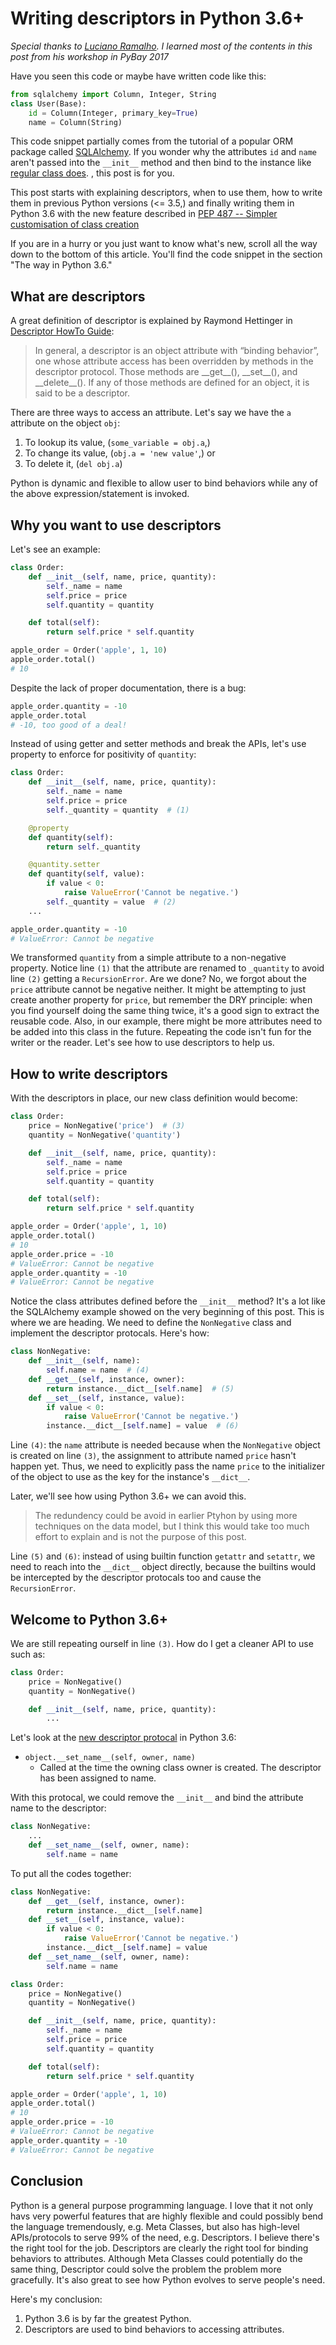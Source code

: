 # Writing descriptors in Python 3.6+

_Special thanks to [Luciano Ramalho](https://twitter.com/ramalhoorg).
I learned most of the contents in this post from his workshop in PyBay 2017_

Have you seen this code or maybe have written code like this:

```python
from sqlalchemy import Column, Integer, String
class User(Base):
    id = Column(Integer, primary_key=True)
    name = Column(String)
```

This code snippet partially comes from the tutorial of a popular ORM
package called [SQLAlchemy](http://docs.sqlalchemy.org/en/latest/orm/tutorial.html#declare-a-mapping).
If you wonder why the attributes `id` and `name` aren't passed
into the `__init__` method and then bind to the instance like
[regular class does](https://docs.python.org/3/tutorial/classes.html#class-objects).
, this post is for you.

This post starts with explaining descriptors, when to use them, how to write
them in previous Python versions (<= 3.5,) and finally writing
them in Python 3.6 with the new feature described in [PEP 487 --
Simpler customisation of class creation](https://www.python.org/dev/peps/pep-0487/)

If you are in a hurry or you just want to know what's new, scroll
all the way down to the bottom of this article. You'll find the code
snippet in the section "The way in Python 3.6."

## What are descriptors

A great definition of descriptor is explained by Raymond Hettinger in
[Descriptor HowTo Guide](https://docs.python.org/3.6/howto/descriptor.html#definition-and-introduction):

> In general, a descriptor is an object attribute with “binding behavior”,
one whose attribute access has been overridden by methods in the descriptor
protocol. Those methods are \_\_get\_\_(), \_\_set\_\_(), and
\_\_delete\_\_(). If any of those methods are defined for an object,
it is said to be a descriptor.

There are three ways to access an attribute. Let's say we have the `a`
attribute on the object `obj`:

1. To lookup its value, (`some_variable = obj.a`,)
1. To change its value, (`obj.a = 'new value'`,) or
1. To delete it, (`del obj.a`)

Python is dynamic and flexible to allow user to bind behaviors while any
of the above expression/statement is invoked.

## Why you want to use descriptors

Let's see an example:

```python
class Order:
    def __init__(self, name, price, quantity):
        self._name = name
        self.price = price
        self.quantity = quantity

    def total(self):
        return self.price * self.quantity

apple_order = Order('apple', 1, 10)
apple_order.total()
# 10
```

Despite the lack of proper documentation, there is a bug:

```python
apple_order.quantity = -10
apple_order.total
# -10, too good of a deal!
```

Instead of using getter and setter methods and break the APIs,
let's use property to enforce for positivity of `quantity`:

```python
class Order:
    def __init__(self, name, price, quantity):
        self._name = name
        self.price = price
        self._quantity = quantity  # (1)

    @property
    def quantity(self):
        return self._quantity

    @quantity.setter
    def quantity(self, value):
        if value < 0:
            raise ValueError('Cannot be negative.')
        self._quantity = value  # (2)
    ...

apple_order.quantity = -10
# ValueError: Cannot be negative
```

We transformed `quantity` from a simple attribute to a non-negative
property. Notice line `(1)` that the attribute are renamed to `_quantity`
to avoid line `(2)` getting a `RecursionError`. Are we done? No, we
forgot about the `price` attribute cannot be negative neither. It might
be attempting to just create another property for `price`, but remember
the DRY principle: when you find yourself doing the same thing twice,
it's a good sign to extract the reusable code. Also, in our example,
there might be more attributes need to be added into this class in the
future. Repeating the code isn't fun for the writer or the reader. Let's
see how to use descriptors to help us.

## How to write descriptors

With the descriptors in place, our new class definition would become:

```python
class Order:
    price = NonNegative('price')  # (3)
    quantity = NonNegative('quantity')

    def __init__(self, name, price, quantity):
        self._name = name
        self.price = price
        self.quantity = quantity

    def total(self):
        return self.price * self.quantity

apple_order = Order('apple', 1, 10)
apple_order.total()
# 10
apple_order.price = -10
# ValueError: Cannot be negative
apple_order.quantity = -10
# ValueError: Cannot be negative
```

Notice the class attributes defined before the `__init__` method? It's
a lot like the SQLAlchemy example showed on the very beginning of this
post. This is where we are heading. We need to define the `NonNegative`
class and implement the descriptor protocals. Here's how:

```python
class NonNegative:
    def __init__(self, name):
        self.name = name  # (4)
    def __get__(self, instance, owner):
        return instance.__dict__[self.name]  # (5)
    def __set__(self, instance, value):
        if value < 0:
            raise ValueError('Cannot be negative.')
        instance.__dict__[self.name] = value  # (6)
```

Line `(4)`: the `name` attribute is needed because when the `NonNegative`
object is created on line `(3)`, the assignment to attribute named `price`
hasn't happen yet. Thus, we need to explicitly pass the name `price` to the
initializer of the object to use as the key for the instance's `__dict__`.

Later, we'll see how using Python 3.6+ we can avoid this.

> The redundency could be avoid in earlier Ptyhon by using more techniques
on the data model, but I think this would take too much effort to explain
and is not the purpose of this post.

Line `(5)` and `(6)`: instead of using builtin function `getattr` and
`setattr`, we need to reach into the `__dict__` object directly, because
the builtins would be intercepted by the descriptor protocals too and
cause the `RecursionError`.

## Welcome to Python 3.6+

We are still repeating ourself in line `(3)`. How do I get a cleaner API
to use such as:

```python
class Order:
    price = NonNegative()
    quantity = NonNegative()

    def __init__(self, name, price, quantity):
        ...
```

Let's look at the [new descriptor protocal](https://docs.python.org/3/reference/datamodel.html#object.__set_name__)
in Python 3.6:

* `object.__set_name__(self, owner, name)`
  * Called at the time the owning class owner is created. The descriptor
  has been assigned to name.

With this protocal, we could remove the `__init__` and bind the attribute
name to the descriptor:

```python
class NonNegative:
    ...
    def __set_name__(self, owner, name):
        self.name = name
```

To put all the codes together:

```python
class NonNegative:
    def __get__(self, instance, owner):
        return instance.__dict__[self.name]
    def __set__(self, instance, value):
        if value < 0:
            raise ValueError('Cannot be negative.')
        instance.__dict__[self.name] = value
    def __set_name__(self, owner, name):
        self.name = name

class Order:
    price = NonNegative()
    quantity = NonNegative()

    def __init__(self, name, price, quantity):
        self._name = name
        self.price = price
        self.quantity = quantity

    def total(self):
        return self.price * self.quantity

apple_order = Order('apple', 1, 10)
apple_order.total()
# 10
apple_order.price = -10
# ValueError: Cannot be negative
apple_order.quantity = -10
# ValueError: Cannot be negative
```

## Conclusion

Python is a general purpose programming language. I love that it
not only havs very powerful features that are highly flexible and could possibly
bend the language tremendously, e.g. Meta Classes, but also has high-level
APIs/protocols to serve 99% of the need, e.g. Descriptors. I believe there's
the right tool for the job. Descriptors are clearly the right tool
for binding behaviors to attributes. Although Meta Classes could potentially
do the same thing, Descriptor could solve the problem the problem more
gracefully. It's also great to see how Python evolves to serve people's need.

Here's my conclusion:

1. Python 3.6 is by far the greatest Python.
1. Descriptors are used to bind behaviors to accessing attributes.
